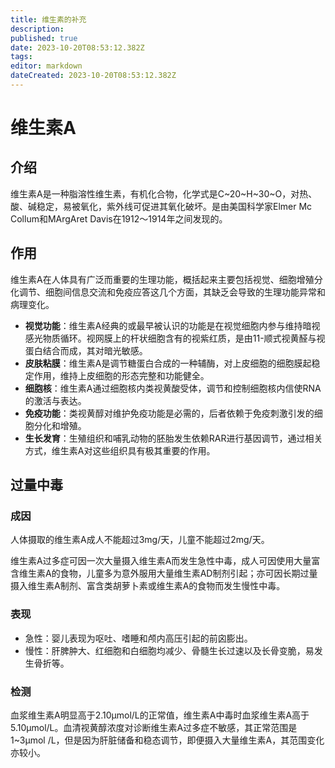 ```yaml
---
title: 维生素的补充
description: 
published: true
date: 2023-10-20T08:53:12.382Z
tags: 
editor: markdown
dateCreated: 2023-10-20T08:53:12.382Z
---
```


# 维生素A
## 介绍
维生素A是一种脂溶性维生素，有机化合物，化学式是C~20~H~30~O，对热、酸、碱稳定，易被氧化，紫外线可促进其氧化破坏。是由美国科学家Elmer Mc Collum和MArgAret Davis在1912～1914年之间发现的。

## 作用
维生素A在人体具有广泛而重要的生理功能，概括起来主要包括视觉、细胞增殖分化调节、细胞间信息交流和免疫应答这几个方面，其缺乏会导致的生理功能异常和病理变化。
- **视觉功能**：维生素A经典的或最早被认识的功能是在视觉细胞内参与维持暗视感光物质循环。视网膜上的杆状细胞含有的视紫红质，是由11-顺式视黄醛与视蛋白结合而成，其对暗光敏感。
- **皮肤粘膜**：维生素A是调节糖蛋白合成的一种辅酶，对上皮细胞的细胞膜起稳定作用，维持上皮细胞的形态完整和功能健全。
- **细胞核**：维生素A通过细胞核内类视黄酸受体，调节和控制细胞核内信使RNA的激活与表达。
- **免疫功能**：类视黄醇对维护免疫功能是必需的，后者依赖于免疫刺激引发的细胞分化和增殖。
- **生长发育**：生殖组织和哺乳动物的胚胎发生依赖RAR进行基因调节，通过相关方式，维生素A对这些组织具有极其重要的作用。

## 过量中毒
### 成因
人体摄取的维生素A成人不能超过3mg/天，儿童不能超过2mg/天。

维生素A过多症可因一次大量摄入维生素A而发生急性中毒，成人可因使用大量富含维生素A的食物，儿童多为意外服用大量维生素AD制剂引起；亦可因长期过量摄入维生素A制剂、富含类胡萝卜素或维生素A的食物而发生慢性中毒。

### 表现
- 急性：婴儿表现为呕吐、嗜睡和颅内高压引起的前囟膨出。
- 慢性：肝脾肿大、红细胞和白细胞均减少、骨髓生长过速以及长骨变脆，易发生骨折等。

### 检测
血浆维生素A明显高于2.10μmol/L的正常值，维生素A中毒时血浆维生素A高于5.10μmol/L。血清视黄醇浓度对诊断维生素A过多症不敏感，其正常范围是1~3μmol /L，但是因为肝脏储备和稳态调节，即便摄入大量维生素A，其范围变化亦较小。